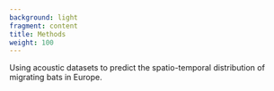 ```yaml
---
background: light
fragment: content
title: Methods
weight: 100
---
```


Using acoustic datasets to predict the spatio-temporal distribution of migrating bats in Europe.

